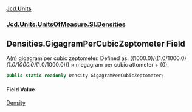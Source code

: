 #### [Jcd.Units](index.md 'index')
### [Jcd.Units.UnitsOfMeasure.SI](Jcd.Units.UnitsOfMeasure.SI.md 'Jcd.Units.UnitsOfMeasure.SI').[Densities](Densities.md 'Jcd.Units.UnitsOfMeasure.SI.Densities')

## Densities.GigagramPerCubicZeptometer Field

A(n) gigagram per cubic zeptometer. Defined as: ((1000.0)/((1.0/1000.0)*(1.0/1000.0)*(1.0/1000.0))) × megagram per cubic attometer + (0).

```csharp
public static readonly Density GigagramPerCubicZeptometer;
```

#### Field Value
[Density](Density.md 'Jcd.Units.UnitTypes.Density')